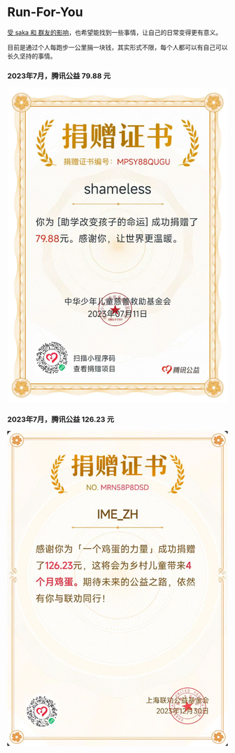 # Run-For-You

[受 saka 和 群友的影响](https://github.com/Zheaoli/do-something-right)，也希望能找到一些事情，让自己的日常变得更有意义。

目前是通过个人每跑步一公里捐一块钱，其实形式不限，每个人都可以有自己可以长久坚持的事情。

### 2023年7月，腾讯公益 79.88 元
![202307](./202307.jpg)

### 2023年7月，腾讯公益 126.23 元
![202307](./202312.jpg)
